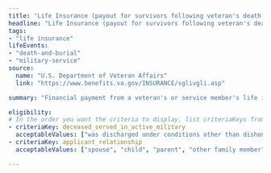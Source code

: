 ```yaml
---
title: "Life Insurance (payout for survivors following veteran's death)"
headline: "Life Insurance (payout for survivors following veteran's death)"
tags: 
- "life insurance"
lifeEvents: 
- "death-and-burial"
- "military-service"
source:
  name: "U.S. Department of Veteran Affairs"
  link: "https://www.benefits.va.gov/INSURANCE/sglivgli.asp"

summary: "Financial payment from a veteran's or service member's life insurance policy may be available."

eligibility:
# In the order you want the criteria to display, list criteriaKeys from the csv here, each followed by a comma-separated list of which values indicate eligibility for that criteria. Wrap individual values in quotes if they have inner commas.
- criteriaKey: deceased_served_in_active_military
  acceptableValues: ["was discharged under conditions other than dishonorable", "died while on active duty", "had retired from the service"]
- criteriaKey: applicant_relationship
  acceptableValues: ["spouse", "child", "parent", "other family member"]

---
```

